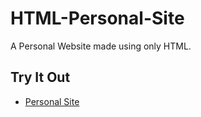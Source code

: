 # HTML-Personal-Site
A Personal Website made using only HTML.

## Try It Out
- [Personal Site](https://sohampashtessp.github.io/HTML-Personal-Site/)
